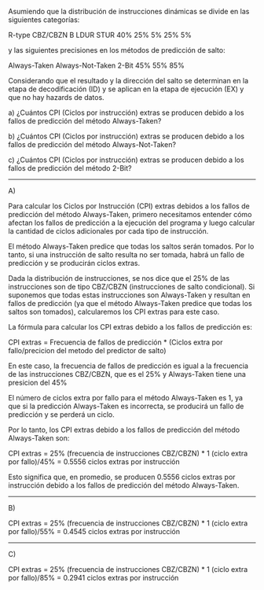 Asumiendo que la distribución de instrucciones dinámicas se divide en las siguientes categorías:

R-type 		CBZ/CBZN	B	LDUR	STUR
40%		25%		5%	25%	5%

y las siguientes precisiones en los métodos de predicción de salto:

Always-Taken		Always-Not-Taken	2-Bit
45%			55%			85%


Considerando que el resultado y la dirección del salto se determinan en la etapa de decodificación
(ID) y se aplican en la etapa de ejecución (EX) y que no hay hazards de datos.

a) ¿Cuántos CPI (Ciclos por instrucción) extras se producen debido a los fallos de predicción del
método Always-Taken?

b) ¿Cuántos CPI (Ciclos por instrucción) extras se producen debido a los fallos de predicción del
método Always-Not-Taken?

c) ¿Cuántos CPI (Ciclos por instrucción) extras se producen debido a los fallos de predicción del
método 2-Bit?



--------------------------------------------------------------------------------------------------------


A) 


Para calcular los Ciclos por Instrucción (CPI) extras debidos a los fallos de predicción del método Always-Taken, primero necesitamos entender cómo afectan los fallos de predicción a la ejecución del programa y luego calcular la cantidad de ciclos adicionales por cada tipo de instrucción.

El método Always-Taken predice que todas los saltos serán tomados. Por lo tanto, si una instrucción de salto resulta no ser tomada, habrá un fallo de predicción y se producirán ciclos extras.

Dada la distribución de instrucciones, se nos dice que el 25% de las instrucciones son de tipo CBZ/CBZN (instrucciones de salto condicional). Si suponemos que todas estas instrucciones son Always-Taken y resultan en fallos de predicción (ya que el método Always-Taken predice que todas los saltos son tomados), calcularemos los CPI extras para este caso.

La fórmula para calcular los CPI extras debido a los fallos de predicción es:


CPI extras = Frecuencia de fallos de predicción * (Ciclos extra por fallo/precicion del metodo del predictor de salto)

En este caso, la frecuencia de fallos de predicción es igual a la frecuencia de las instrucciones CBZ/CBZN, que es el 25% y Always-Taken tiene una presicion del 45%

El número de ciclos extra por fallo para el método Always-Taken es 1, ya que si la predicción Always-Taken es incorrecta, se producirá un fallo de predicción y se perderá un ciclo.

Por lo tanto, los CPI extras debido a los fallos de predicción del método Always-Taken son:

CPI extras = 25% (frecuencia de instrucciones CBZ/CBZN) * 1 (ciclo extra por fallo)/45%
            = 0.5556 ciclos extras por instrucción

Esto significa que, en promedio, se producen 0.5556 ciclos extras por instrucción debido a los fallos de predicción del método Always-Taken.


-----------------------------------------------------------------------------------------------------------------------


B)


CPI extras = 25% (frecuencia de instrucciones CBZ/CBZN) * 1 (ciclo extra por fallo)/55%
            = 0.4545 ciclos extras por instrucción


----------------------------------------------------------------------------------------------------------------


C)


CPI extras = 25% (frecuencia de instrucciones CBZ/CBZN) * 1 (ciclo extra por fallo)/85%
            = 0.2941 ciclos extras por instrucción




